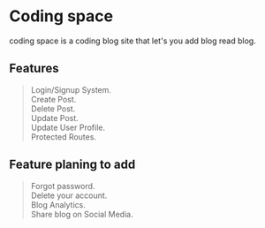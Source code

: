 # Coding space

coding space is a coding blog site that let's you add blog read blog.

## Features

> Login/Signup System.  
> Create Post.  
> Delete Post.  
> Update Post.  
> Update User Profile.  
> Protected Routes.  

## Feature planing to add
> Forgot password.  
> Delete your account.  
> Blog Analytics.  
> Share blog on Social Media.  


